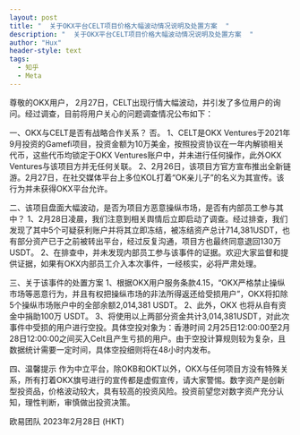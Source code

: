 ```yaml
---
layout: post
title: "  关于OKX平台CELT项目价格大幅波动情况说明及处置方案  "
description: "  关于OKX平台CELT项目价格大幅波动情况说明及处置方案  "
author: "Hux"
header-style: text
tags:
  - 知乎
  - Meta
---
```

尊敬的OKX用户，
2月27日，CELT出现行情大幅波动，并引发了多位用户的询问。经过调查，目前将用户关心的问题调查情况公布如下：
 
一、OKX与CELT是否有战略合作关系？
否。
1、CELT是OKX Ventures于2021年9月投资的Gamefi项目，投资金额为10万美金，按照投资协议在一年内解锁相关代币，这些代币均锁定于OKX Ventures账户中，并未进行任何操作，此外OKX Ventures与该项目方并无任何关联。
2、2月26日，该项目方官方宣布推出全新链游。2月27日，在社交媒体平台上多位KOL打着“OK亲儿子”的名义为其宣传。该行为并未获得OKX平台允许。
 
二、该项目盘面大幅波动，是否为项目方恶意操纵市场，是否有内部员工参与其中？
1、2月28日凌晨，我们注意到相关舆情后立即启动了调查。经过排查，我们发现了其中5个可疑获利账户并将其立即冻结，被冻结资产总计714,381USDT，也有部分资产已于之前被转出平台，经过反复沟通，项目方也最终同意退回130万USDT。
2、在排查中，并未发现内部员工参与该事件的证据。欢迎大家监督和提供证据，如果有OKX内部员工介入本次事件，一经核实，必将严肃处理。
 
三、关于该事件的处置方案
1、根据OKX用户服务条款4.15，“OKX严格禁止操纵市场等恶意行为，并且有权把操纵市场的非法所得返还给受损用户”，OKX将扣除5个操纵市场账户中的全部余额2,014,381 USDT。
2、此外，OKX 也将从自有资金中捐助100万 USDT。
3、将使用以上两部分资金共计3,014,381USDT，对此次事件中受损的用户进行空投。具体空投对象为：香港时间 2月25日12:00:00至2月28日12:00:00之间买入Celt且产生亏损的用户。由于空投计算规则较为复杂，且数据统计需要一定时间，具体空投细则将在48小时内发布。
 
四、温馨提示
作为中立平台，除OKB和OKT以外，OKX与任何项目方没有特殊关系，所有打着OKX旗号进行的宣传都是虚假宣传，请大家警惕。数字资产是创新型投资品，价格波动较大，具有较高的投资风险。投资前望您对数字资产充分认知，理性判断，审慎做出投资决策。
 
欧易团队
2023年2月28日 (HKT)
